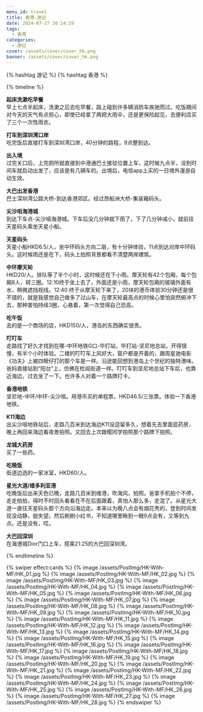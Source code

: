 ```yaml
---
menu_id: travel
title: 香港-游记
date: 2024-07-27 20:14:19
tags:
  - 香港
categories:
  - 游记
cover: /assets/cover/cover_hk.png
banner: /assets/cover/cover_hk.png
---
```


{% hashtag 游记 %}
{% hashtag 香港 %}

{% timeline %}
<!-- node 07:30 AM-->
**起床洗漱吃早餐**  
早上七点半起床，洗漱之后去吃早餐，路上碰到许多辆消防车疾驰而过。吃饭期间对今天的天气有点担心，即使已经拿了两把大雨伞，还是更保险起见，去便利店买了三个一次性雨衣。  
<!-- node 08:20 AM -->
**打车到深圳湾口岸**  
吃完饭后直接打车到深圳湾口岸，40分钟的路程，9点整到达。
<!-- node 09:10 AM -->
**出入境**  
过完关口后，上完厕所就直接到中港通巴士接驳位置上车，这时候九点半，没到时间车就启动出发了，应该是有几辆车的。出境后，电信app上买的一日境外漫游自动生效。
<!-- node 09:30 AM -->
**大巴出发香港**  
巴士深圳湾公路大桥-到达香港郊区。经过昂船洲大桥-集装箱码头。
<!-- node 10:20 AM -->
**尖沙咀海港城**  
到达下车点-尖沙咀海港城。下车后没几分钟就下雨了，下了几分钟减小，就前往天星码头乘坐天星小船。
<!-- node 11:00 AM -->
**天星码头**  
天星小船HKD6.5/人，坐中环码头方向二层，有十分钟体验，11点到达对岸中环码头。这时候雨还是在下，码头上拍照背景都看不清楚两岸建筑。
<!-- node 11:30 AM -->
**中环摩天轮**  
HKD20/人。排队等了半个小时，这时候还在下小雨。摩天轮有42个包厢，每个包厢8人，转三圈。12:10终于坐上去了，外面还是小雨，摩天轮包厢的玻璃外面有水，稍微遮挡视线。12:40 终于从摩天轮下来了，20块的港币体验30分钟还是很不错的，就是我感觉自己做多了过山车，在摩天轮最高点的时候心里怕突然俯冲下去，那种害怕持续3圈，心悬着，第一次觉得自己恐高。
<!-- node 13:30 PM -->
**吃午饭**  
去的是一个商场的店，HKD150/人，港岛的东西确实很贵。
<!-- node 15:00 PM -->
**叮叮车**  
走路找了好久才找到在哪-中环地铁G口-毕打站，毕打站-坚尼地总站，开得很慢，有半个小时体验。二楼的叮叮车上风好大，窗户都是开着的，跟周星驰电影《功夫》上被四眼仔打的那个车是一样。沿途能回想到港岛上个世纪的独特港味。爸妈直接站到“阳台”上，仿佛在检阅街道一样。叮叮车到坚尼地总站下车后，也靠近海边，过去坐了一下。也许多人对着一个路牌打卡。
<!-- node 16:00 PM -->
**香港地铁**  
坚尼地-中环/中环-尖沙咀。用港币买的单程票，HKD46.5/三张票。体验一下香港地铁。
<!-- node 17:00 PM -->
**K11海边**  
出尖沙咀地铁站后，走路几百米到达海边K11没逗留多久，想着先去里面逛药房，晚上再回来海边看夜景拍照。又回去上次跟樱同学拍照那个路牌下拍照。
<!-- node 17:30 PM -->
**龙城大药房**  
买了一些药。
<!-- node 18:00  -->
**吃晚饭**  
街道边选的一家冰室，HKD60/人。
<!-- node 19:00 PM -->
**星光大道/维多利亚港**  
吃晚饭后出来天色已晚，走路几百米到维港，吹海风，拍照。爸拿手机拍个不停，走走拍拍，得时不时回头看看在不在后面跟着，真怕人那么多，走混了。从星光大道一直往天星码头那个方向沿海边走。本来以为晚八点会有烟花秀的，登到时间发现没动静，挺失望。然后刷刷小红书，不知道哪里瞅到一眼9点会有，又等到九点。还是没有，哎。
<!-- node 21:25 PM -->
**大巴回深圳**  
在海港城Dior门口上车，搭乘21:25的大巴回深圳湾。

{% endtimeline %}

{% swiper effect:cards %}
{% image /assets/PostImg/HK-With-MF/HK_01.jpg %}
{% image /assets/PostImg/HK-With-MF/HK_02.jpg %}
{% image /assets/PostImg/HK-With-MF/HK_03.jpg %}
{% image /assets/PostImg/HK-With-MF/HK_04.jpg  %}
{% image /assets/PostImg/HK-With-MF/HK_05.jpg  %}
{% image /assets/PostImg/HK-With-MF/HK_06.jpg  %}
{% image /assets/PostImg/HK-With-MF/HK_07.jpg  %}
{% image /assets/PostImg/HK-With-MF/HK_08.jpg  %}
{% image /assets/PostImg/HK-With-MF/HK_09.jpg  %}
{% image /assets/PostImg/HK-With-MF/HK_10.jpg  %}
{% image /assets/PostImg/HK-With-MF/HK_11.jpg  %}
{% image /assets/PostImg/HK-With-MF/HK_12.jpg  %}
{% image /assets/PostImg/HK-With-MF/HK_13.jpg  %}
{% image /assets/PostImg/HK-With-MF/HK_14.jpg  %}
{% image /assets/PostImg/HK-With-MF/HK_15.jpg  %}
{% image /assets/PostImg/HK-With-MF/HK_16.jpg  %}
{% image /assets/PostImg/HK-With-MF/HK_17.jpg  %}
{% image /assets/PostImg/HK-With-MF/HK_18.jpg  %}
{% image /assets/PostImg/HK-With-MF/HK_19.jpg  %}
{% image /assets/PostImg/HK-With-MF/HK_20.jpg  %}
{% image /assets/PostImg/HK-With-MF/HK_21.jpg  %}
{% image /assets/PostImg/HK-With-MF/HK_22.jpg  %}
{% image /assets/PostImg/HK-With-MF/HK_23.jpg  %}
{% image /assets/PostImg/HK-With-MF/HK_24.jpg  %}
{% image /assets/PostImg/HK-With-MF/HK_25.jpg  %}
{% image /assets/PostImg/HK-With-MF/HK_26.jpg  %}
{% image /assets/PostImg/HK-With-MF/HK_27.jpg  %}
{% image /assets/PostImg/HK-With-MF/HK_28.jpg  %}
{% endswiper %}
